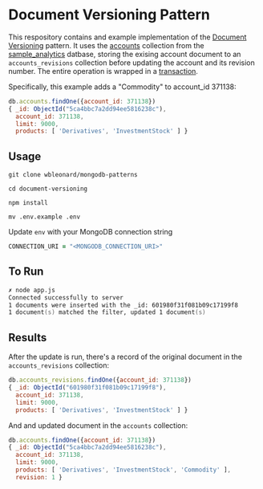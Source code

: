 # Document Versioning Pattern

This respository contains and example implementation of the [Document Versioning](https://www.mongodb.com/blog/post/building-with-patterns-the-document-versioning-pattern) pattern. It uses the [accounts](https://docs.atlas.mongodb.com/sample-data/sample-analytics#sample_analytics.accounts) collection from the [sample_analytics](mongodb.com/sample-data/sample-analytics) datbase, storing the exising account document to an ``accounts_revisions`` collection before updating the account and its revision number. The entire operation is wrapped in a [transaction](https://docs.mongodb.com/manual/core/transactions/). 

Specifically, this example adds a "Commodity" to account_id 371138:

```javascript
db.accounts.findOne({account_id: 371138})
{ _id: ObjectId("5ca4bbc7a2dd94ee5816238c"),
  account_id: 371138,
  limit: 9000,
  products: [ 'Derivatives', 'InvestmentStock' ] }
```

## Usage

`git clone wbleonard/mongodb-patterns`

`cd document-versioning`

`npm install`

`mv .env.example .env`

Update `env` with your MongoDB connection string

```zsh
CONNECTION_URI = "<MONGODB_CONNECTION_URI>"
```

## To Run
```zsh
✗ node app.js 
Connected successfully to server
1 documents were inserted with the _id: 601980f31f081b09c17199f8
1 document(s) matched the filter, updated 1 document(s)
```
## Results
After the update is run, there's a record of the original document in the ``accounts_revisions`` collection:

```javascript
db.accounts_revisions.findOne({account_id: 371138})
{ _id: ObjectId("601980f31f081b09c17199f8"),
  account_id: 371138,
  limit: 9000,
  products: [ 'Derivatives', 'InvestmentStock' ] }
```

And and updated document in the ``accounts`` collection:

```javascript
db.accounts.findOne({account_id: 371138})
{ _id: ObjectId("5ca4bbc7a2dd94ee5816238c"),
  account_id: 371138,
  limit: 9000,
  products: [ 'Derivatives', 'InvestmentStock', 'Commodity' ],
  revision: 1 }
  ```




